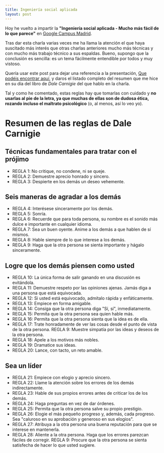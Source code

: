 ```yaml
---
title: Ingeniería social aplicada
layout: post
---
```


Hoy he vuelto a impartir la **"Ingeniería social aplicada - Mucho más fácil de lo que parece"** en [Google Campus Madrid](https://www.meetup.com/es-ES/HackMadrid-27/events/246651287/).

Tras dar esta charla varias veces me ha llama la atención el que haya suscitado más interés que otras charlas anteriores mucho más técnicas y con mucho más trabajo técnico a sus espaldas. Bueno, supongo que la conclusión es sencilla: es un tema fácilmente entendible por todos y muy vistoso. 

Quería usar este post para dejar una referencia a la presentación, [Que podéis encontrar aquí](https://www.slideshare.net/cr0hn/ingeniera-social-aplicada-mucho-ms-fcil-de-lo-que-parece), y daros el listado completo del resumen que me hice en su día del libro de *Dale Carnigie* del que hablo en la charla.

Tal y como he comentado, estas reglas hay que tomarlas con cuidado y **no usarlas al pie de la letra, ya que muchas de ellas son de dudosa ética, rozando incluso el maltrato psicológico** (o, al menos, así lo veo yo).

# Resumen de las reglas de Dale Carnigie 

## Técnicas fundamentales para tratar con el prójimo

- REGLA 1: No critique, no condene, ni se queje.
- REGLA 2: Demuestre aprecio honrado y sincero.
- REGLA 3: Despierte en los demás un deseo vehemente.

## Seis maneras de agradar a los demás

- REGLA 4: Interésese sinceramente por los demás.
- REGLA 5: Sonría.
- REGLA 6: Recuerde que para toda persona, su nombre es el sonido más dulce e importante en cualquier idioma.
- REGLA 7: Sea un buen oyente. Anime a los demás a que hablen de sí mismos.
- REGLA 8: Hable siempre de lo que interese a los demás.
- REGLA 9: Haga que la otra persona se sienta importante y hágalo sinceramente.

## Logre que los demás piensen como usted

- REGLA 10: La única forma de salir ganando en una discusión es evitándola.
- REGLA 11: Demuestre respeto por las opiniones ajenas. Jamás diga a una persona que está equivocada.
- REGLA 12: Si usted está equivocado, admítalo rápida y enfáticamente.
- REGLA 13: Empiece en forma amigable.
- REGLA 14: Consiga que la otra persona diga "Sí, sí", inmediatamente.
- REGLA 15: Permita que la otra persona sea quien hable más.
- REGLA 16: Permita que la otra persona sienta que la idea es de ella.
- REGLA 17: Trate honradamente de ver las cosas desde el punto de vista de la otra persona. REGLA 9: Muestre simpatía por las ideas y deseos de la otra persona.
- REGLA 18: Apele a los motivos más nobles.
- REGLA 19: Dramatice sus ideas.
- REGLA 20: Lance, con tacto, un reto amable.

## Sea un líder

- REGLA 21: Empiece con elogio y aprecio sincero.
- REGLA 22: Llame la atención sobre los errores de los demás indirectamente.
- REGLA 23: Hable de sus propios errores antes de criticar los de los demás.
- REGLA 24: Haga preguntas en vez de dar órdenes.
- REGLA 25: Permita que la otra persona salve su propio prestigio.
- REGLA 26: Elogie el más pequeño progreso y, además, cada progreso. Sea "caluroso en su aprobación y generoso en sus elogios".
- REGLA 27: Atribuya a la otra persona una buena reputación para que se interese en mantenerla.
- REGLA 28: Aliente a la otra persona. Haga que los errores parezcan fáciles de corregir. REGLA 9: Procure que la otra persona se sienta satisfecha de hacer lo que usted sugiere.
    